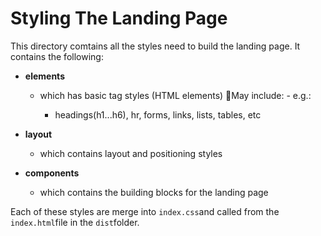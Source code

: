 # Styling The Landing Page

This directory comtains all the styles need to build the landing page. It contains the following:

- **elements**
  - which has basic tag styles (HTML elements) May include: - e.g.: 

    - headings(h1...h6), hr, forms, links, lists, tables, etc

- **layout**

  - which contains layout and positioning styles

- **components**

  - which contains the building blocks for the landing page

Each of these styles are merge into `index.css`and called from the `index.html`file in the `dist`folder.


